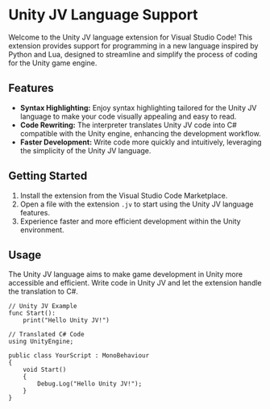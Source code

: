 # Unity JV Language Support

Welcome to the Unity JV language extension for Visual Studio Code! This extension provides support for programming in a new language inspired by Python and Lua, designed to streamline and simplify the process of coding for the Unity game engine.

## Features

- **Syntax Highlighting:** Enjoy syntax highlighting tailored for the Unity JV language to make your code visually appealing and easy to read.
- **Code Rewriting:** The interpreter translates Unity JV code into C# compatible with the Unity engine, enhancing the development workflow.
- **Faster Development:** Write code more quickly and intuitively, leveraging the simplicity of the Unity JV language.

## Getting Started

1. Install the extension from the Visual Studio Code Marketplace.
2. Open a file with the extension `.jv` to start using the Unity JV language features.
3. Experience faster and more efficient development within the Unity environment.

## Usage

The Unity JV language aims to make game development in Unity more accessible and efficient. Write code in Unity JV and let the extension handle the translation to C#.

```jv
// Unity JV Example
func Start():
    print("Hello Unity JV!")

// Translated C# Code
using UnityEngine;

public class YourScript : MonoBehaviour
{
    void Start()
    {
        Debug.Log("Hello Unity JV!");
    }
}
